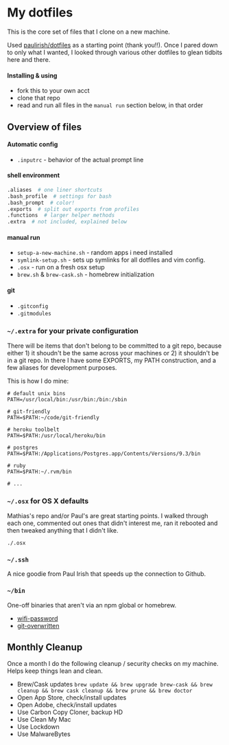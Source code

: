 # My dotfiles

This is the core set of files that I clone on a new machine.

Used [paulirish/dotfiles](https://github.com/paulirish/dotfiles) as a starting point (thank you!!). Once I pared down to only what I wanted, I looked through various other dotfiles to glean tidbits here and there.


#### Installing & using

* fork this to your own acct
* clone that repo
* read and run all files in the `manual run` section below, in that order


## Overview of files

####  Automatic config
* `.inputrc` - behavior of the actual prompt line

#### shell environment
```bash
.aliases  # one liner shortcuts
.bash_profile  # settings for bash
.bash_prompt  # color!
.exports  # split out exports from profiles
.functions  # larger helper methods
.extra  # not included, explained below
```

#### manual run
* `setup-a-new-machine.sh` - random apps i need installed
* `symlink-setup.sh`  - sets up symlinks for all dotfiles and vim config.
* `.osx` - run on a fresh osx setup
* `brew.sh` & `brew-cask.sh` - homebrew initialization

#### git
* `.gitconfig`
* `.gitmodules`


### `~/.extra` for your private configuration

There will be items that don't belong to be committed to a git repo, because either 1) it shoudn't be the same across your machines or 2) it shouldn't be in a git repo. In there I have some EXPORTS, my PATH construction, and a few aliases for development purposes.

This is how I do mine:

```shell
# default unix bins
PATH=/usr/local/bin:/usr/bin:/bin:/sbin

# git-friendly
PATH=$PATH:~/code/git-friendly

# heroku toolbelt
PATH=$PATH:/usr/local/heroku/bin

# postgres
PATH=$PATH:/Applications/Postgres.app/Contents/Versions/9.3/bin

# ruby
PATH=$PATH:~/.rvm/bin

# ...
```


### `~/.osx` for OS X defaults

Mathias's repo and/or Paul's are great starting points. I walked through each one, commented out ones that didn't interest me, ran it rebooted and then tweaked anything that I didn't like.

```bash
./.osx
```


### `~/.ssh`

A nice goodie from Paul Irish that speeds up the connection to Github.


### `~/bin`

One-off binaries that aren't via an npm global or homebrew.
- [wifi-password](https://github.com/rauchg/wifi-password)
- [git-overwritten](https://github.com/mislav/dotfiles/blob/master/bin/git-overwritten)



## Monthly Cleanup

Once a month I do the following cleanup / security checks on my machine. Helps keep things lean and clean.

- Brew/Cask updates `brew update && brew upgrade brew-cask && brew cleanup && brew cask cleanup && brew prune && brew doctor`
- Open App Store, check/install updates
- Open Adobe, check/install updates
- Use Carbon Copy Cloner, backup HD
- Use Clean My Mac
- Use Lockdown
- Use MalwareBytes
